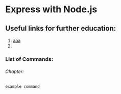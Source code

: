 # Express with Node.js

## Useful links for further education:
1. [aaa](https://aaa.aa)
2. 

### List of Commands:

###### Chapter:
```
example command
```
